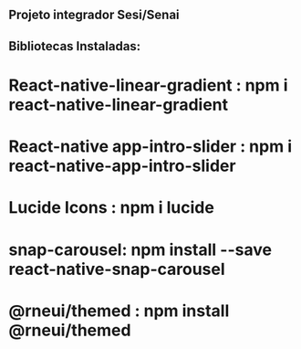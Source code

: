 ## Projeto integrador Sesi/Senai

## Bibliotecas Instaladas: 
#
#
#
#
# React-native-linear-gradient : npm i react-native-linear-gradient
# React-native app-intro-slider : npm i react-native-app-intro-slider
# Lucide Icons : npm i lucide
# snap-carousel: npm install --save react-native-snap-carousel
# @rneui/themed : npm install @rneui/themed